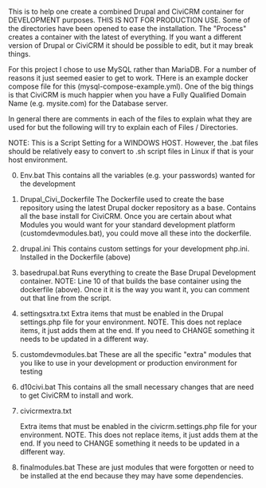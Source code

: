 This is to help one create a combined Drupal and CiviCRM container for DEVELOPMENT purposes.  THIS IS NOT FOR PRODUCTION USE. Some of the directories have been opened to ease the installation. 
The "Process" creates a container with the latest of everything.  If you want a different version of Drupal or CiviCRM it should be possible to edit, but it may break things.

For this project I chose to use MySQL rather than MariaDB.  For a number of reasons it just seemed easier to get to work.  THere is an example docker compose file for this (mysql-compose-example.yml). One of the big things is that CiviCRM is much happier when you have a Fully Qualified Domain Name (e.g. mysite.com) for the Database server. 

In general there are comments in each of the files to explain what they are used for but the following will try to explain each of Files / Directories. 

NOTE: This is a Script Setting for a WINDOWS HOST.  However, the .bat files should be relatively easy to convert to .sh script files in Linux if that is your host environment. 

0. Env.bat
This contains all the variables (e.g. your passwords) wanted for the development

1. Drupal_Civi_Dockerfile
   The Dockerfile used to create the base repository using the latest Drupal docker repository as a base.  Contains all the base install for CiviCRM. Once you are certain about what Modules you would want for your standard development platform (customdevmodules.bat), you could move all these into the dockerfile. 

2. drupal.ini 
   This contains custom settings for your development php.ini. Installed in the Dockerfile (above)

3. basedrupal.bat
   Runs everything to create the Base Drupal Development container. NOTE: Line 10 of that builds the base container using the dockerfile (above). Once it it is the way you want it, you can comment out that line from the script. 

4. settingsxtra.txt
   Extra items that must be enabled in the Drupal settings.php file for your environment.  NOTE. This does not replace items, it just adds them at the end.  If you need to CHANGE something it needs to be updated in a different way.

5. customdevmodules.bat
   These are all the specific "extra" modules that you like to use in your development or production environment for testing

6. d10civi.bat
   This contains all the small necessary changes that are need to get CiviCRM to install and work. 

7. civicrmextra.txt

   Extra items that must be enabled in the civicrm.settings.php file for your environment.  NOTE. This does not replace items, it just adds them at the end.  If you need to CHANGE something it needs to be updated in a different way.

8. finalmodules.bat
   These are just modules that were forgotten or need to be installed at the end because they may have some dependencies.